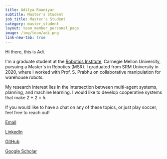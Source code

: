 ```yaml
---
title: Aditya Rauniyar
subtitle: Master's Student
job_title: Master's Student
category: master_student
layout: team_member_personal_page
image: /img/team/adi.png
link-new-tab: true
---
```

Hi there, this is Adi.

I'm a graduate student at the [Robotics Institute](https://www.ri.cmu.edu "Robotics Institute Homepage"), Carnegie Mellon University, pursuing a Master's in Robotics (MSR). I graduated from SRM University in 2020, where I worked with Prof. S. Prabhu on collaborative manipulation for warehouse robots.

My research interest lies in the intersection between multi-agent systems, planning, and machine learning. I would like to develop cooperative systems that make 2 + 2 = 5.

If you would like to have a chat on any of these topics, or just play soccer, feel free to reach out!

[Email](mailto:rauniyar@cmu.edu)

[LinkedIn](https://www.linkedin.com/in/adi32/)

[GitHub](https://github.com/adityarauniyar)

[Google Scholar](https://scholar.google.com/citations?user=j0u4CgMAAAAJ&hl=en)